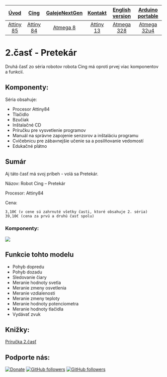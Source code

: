 | [**Úvod**](README.md) |[**Cing**](README-cing-sk.md)  |[**GalejeNextGen**](README-GNG-sk.md)|[**Kontakt**](README-kontakt.md)|[**English version**](README-en.md)|[**Arduino portable**](https://goo.gl/Sfmrn4)|
|:---:|:---:|:---:|:---:|:---:|:---:|
|[Attiny 85](README-Attiny85.md)|[Attiny 84](README-Attiny84.md)|[Atmega 8](README-Atmega8.md)|[Attiny 13](README-Attiny13.md)|[Atmega 328](README-Atmega328.md)|[Atmega 32u4](README-Atmega32u4.md)|

# 2.časť - Pretekár
Druhá časť zo séria robotov robota Cing má oproti prvej viac komponentov a funkcií. 

## Komponenty:

Séria obsahuje:
- Procesor Attiny84
- Tlačidlo
- Bzučiak
- Inštalačné CD
- Príručku pre vysvetlenie programov
- Manuál na správne zapojenie senzorov a inštaláciu programu
- Cvičebnicu pre zábavnejšie učenie sa a posilňovanie vedomostí
- Edukačné plátno

## Sumár

Aj táto časť má svoj príbeh - volá sa Pretekár.

Názov:		Robot Cing – Pretekár

Procesor:	Attiny84

Cena:		

	3,10€ (v cene sú zahrnuté všetky časti, ktoré obsahuje 2. séria)
	39,10€ (cena za prvú a druhú časť spolu)


### Komponenty:

<img src="Fotografie%20(Photos)/Fotky%20na%20stránku%20(Web%20photos)/Attiny84.jpg"></img>

## Funkcie tohto modelu
 - Pohyb dopredu
 - Pohyb dozadu
 - Sledovanie čiary
 - Meranie hodnoty svetla
 - Meranie zmeny osvetlenia
 - Meranie vzdialenosti
 - Meranie zmeny teploty
 - Meranie hodnoty potenciometra
 - Meranie hodnoty tlačidla
 - Vydávať zvuk

## Knižky:

<a target="_blank" href = "Príručky%20(Guides)/Príručka%20Attiny84.pdf">Príručka 2.časť</a>

## Podporte nás:
[![Donate](https://img.shields.io/badge/paypal-donate-yellow.svg)](https://www.paypal.me/StanislavJochman)
[![GitHub followers](https://img.shields.io/github/followers/espadrine.svg?style=social&label=Follow)](https://github.com/StanislavJochman/ATTEMP)
[![GitHub followers](https://img.shields.io/github/followers/espadrine.svg?style=social&label=Follow)](https://github.com/Galeje/Cing)
